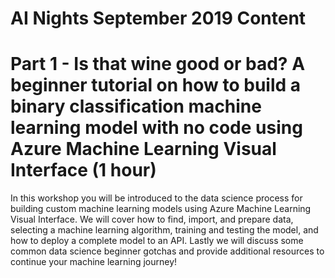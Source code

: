 # AI Nights September 2019 Content

# Part 1 - Is that wine good or bad? A beginner tutorial on how to build a binary classification machine learning model with no code using Azure Machine Learning Visual Interface (1 hour)

In this workshop you will be introduced to the data science process for building custom machine learning models using Azure Machine Learning Visual Interface. We will cover how to find, import, and prepare data, selecting a machine learning algorithm, training and testing the model, and how to deploy a complete model to an API. Lastly we will discuss some common data science beginner gotchas and provide additional resources to continue your machine learning journey!
